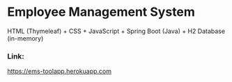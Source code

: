 # Employee Management System
HTML (Thymeleaf) + CSS + JavaScript + Spring Boot (Java) + H2 Database (in-memory)

### Link:
https://ems-toolapp.herokuapp.com
